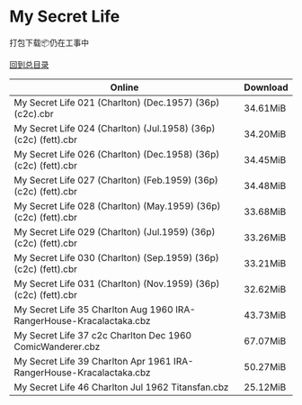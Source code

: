 # My Secret Life

打包下载📦仍在工事中

[回到总目录](/Catalogs.md)







Online | Download
--- | ---
My Secret Life 021 (Charlton) (Dec.1957) (36p) (c2c).cbr | 34.61MiB
My Secret Life 024 (Charlton) (Jul.1958) (36p) (c2c) (fett).cbr | 34.20MiB
My Secret Life 026 (Charlton) (Dec.1958) (36p) (c2c) (fett).cbr | 34.45MiB
My Secret Life 027 (Charlton) (Feb.1959) (36p) (c2c) (fett).cbr | 34.48MiB
My Secret Life 028 (Charlton) (May.1959) (36p) (c2c) (fett).cbr | 33.68MiB
My Secret Life 029 (Charlton) (Jul.1959) (36p) (c2c) (fett).cbr | 33.26MiB
My Secret Life 030 (Charlton) (Sep.1959) (36p) (c2c) (fett).cbr | 33.21MiB
My Secret Life 031 (Charlton) (Nov.1959) (36p) (c2c) (fett).cbr | 32.62MiB
My Secret Life 35 Charlton Aug 1960 IRA-RangerHouse-Kracalactaka.cbz | 43.73MiB
My Secret Life 37 c2c Charlton Dec 1960 ComicWanderer.cbz | 67.07MiB
My Secret Life 39 Charlton Apr 1961 IRA-RangerHouse-Kracalactaka.cbz | 50.27MiB
My Secret Life 46 Charlton Jul 1962 Titansfan.cbz | 25.12MiB